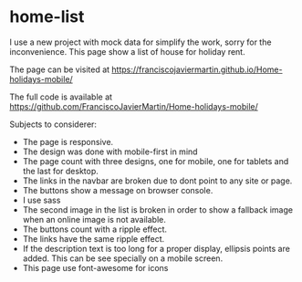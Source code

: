 # home-list

I use a new project with mock data for simplify the work, sorry for the inconvenience. This page show a list of house for holiday rent.

The page can be visited at https://franciscojaviermartin.github.io/Home-holidays-mobile/

The full code is available at https://github.com/FranciscoJavierMartin/Home-holidays-mobile/

Subjects to considerer:
- The page is responsive.
- The design was done with mobile-first in mind
- The page count with three designs, one for mobile, one for tablets and the last for desktop.
- The links in the navbar are broken due to dont point to any site or page.
- The buttons show a message on browser console.
- I use sass
- The second image in the list is broken in order to show a fallback image when an online image is not available.
- The buttons count with a ripple effect.
- The links have the same ripple effect.
- If the description text is too long for a proper display, ellipsis points are added. This can be see specially on a mobile screen.
- This page use font-awesome for icons